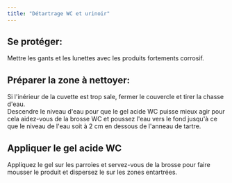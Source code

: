 ```yaml
---
title: "Détartrage WC et urinoir"
---
```


## Se protéger:
Mettre les gants et les lunettes avec les produits fortements corrosif.

## Préparer la zone à nettoyer:
Si l'inérieur de la cuvette est trop sale, fermer le couvercle et tirer la chasse d'eau.\
Descendre le niveau d'eau pour que le gel acide WC puisse mieux agir pour cela aidez-vous de la brosse WC et poussez l'eau vers le fond jusqu'à ce que le niveau de l'eau soit à 2 cm en dessous de l'anneau de tartre.

## Appliquer le gel acide WC
Appliquez le gel sur les parroies et servez-vous de la brosse pour faire mousser le produit et dispersez le sur les zones entartrées.